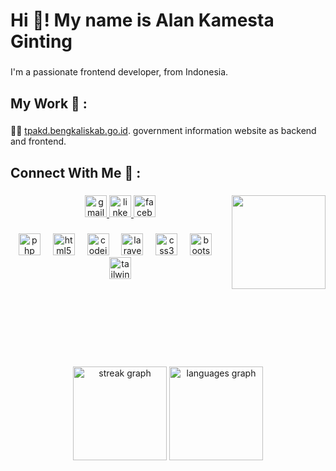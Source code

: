 <h1 align="left">Hi 👋! My name is Alan Kamesta Ginting</h2>

###

<p align="left">I'm a  passionate frontend developer, from Indonesia.</p>

###

<h2 align="left">My Work 🤝 :</h2>

###

<p align="left">🧑‍💻 <a href="https://tpakd.bengkaliskab.go.id/" data-target="_blank">tpakd.bengkaliskab.go.id</a>. government information website as backend and frontend.</p>

###

<h2 align="left">Connect With Me 🔗 :</h2>


###

<img align="right" height="150" src="https://i.imgflip.com/65efzo.gif"  />

###

<div align="center">
  <a href="alankamesta.ginting@gmail.com" target="_blank">
    <img src="https://img.shields.io/static/v1?message=Gmail&logo=gmail&label=&color=D14836&logoColor=white&labelColor=&style=for-the-badge" height="35" alt="gmail logo"  />
  </a>
  <a href="https://www.linkedin.com/in/alankamestaginting/" target="_blank">
    <img src="https://img.shields.io/static/v1?message=LinkedIn&logo=linkedin&label=&color=0077B5&logoColor=white&labelColor=&style=for-the-badge" height="35" alt="linkedin logo"  />
  </a>
  <a href="https://www.facebook.com/alankamesta/" target="_blank">
    <img src="https://img.shields.io/static/v1?message=Facebook&logo=facebook&label=&color=1877F2&logoColor=white&labelColor=&style=for-the-badge" height="35" alt="facebook logo"  />
  </a>
</div>

###
<div align="center">
  <img src="https://skillicons.dev/icons?i=php" height="35" alt="php logo"  />
  <img width="12" />
  <img src="https://skillicons.dev/icons?i=html" height="35" alt="html5 logo"  />
  <img width="12" />
  <img src="https://cdn.jsdelivr.net/gh/devicons/devicon/icons/codeigniter/codeigniter-plain.svg" height="35" alt="codeigniter logo"  />
  <img width="12" />
  <img src="https://skillicons.dev/icons?i=laravel" height="35" alt="laravel logo"  />
  <img width="12" />
  <img src="https://skillicons.dev/icons?i=css" height="35" alt="css3 logo"  />
  <img width="12" />
  <img src="https://cdn.jsdelivr.net/gh/devicons/devicon/icons/bootstrap/bootstrap-original.svg" height="35" alt="bootstrap logo"  />
  <img width="12" />
  <img src="https://skillicons.dev/icons?i=tailwind" height="35" alt="tailwindcss logo"  />
</div>

###
<br>
<div align="center" style="margin-top:100px;">
  <img src="https://streak-stats.demolab.com?user=Alana1252&locale=en&mode=weekly&theme=rose_pine&hide_border=false&border_radius=5" height="150" alt="streak graph"  />
  <img src="https://github-readme-stats.vercel.app/api/top-langs?username=Alana1252&locale=en&hide_title=false&layout=compact&card_width=320&langs_count=6&theme=rose_pine&hide_border=false" height="150" alt="languages graph"  />
</div>

###
